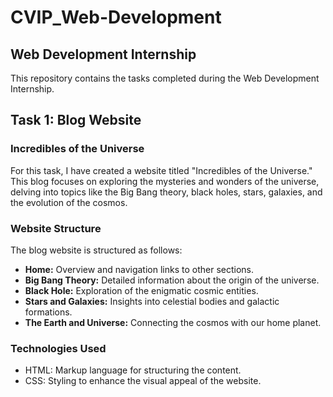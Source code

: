 # CVIP_Web-Development

## Web Development Internship
This repository contains the tasks completed during the Web Development Internship.

## Task 1: Blog Website

### Incredibles of the Universe
  For this task, I have created a website titled "Incredibles of the Universe." This blog focuses on exploring the mysteries and wonders of the universe, delving into topics like the Big Bang theory, black holes, stars, galaxies, and the evolution of the cosmos.

### Website Structure
The blog website is structured as follows:
- **Home:** Overview and navigation links to other sections.
- **Big Bang Theory:** Detailed information about the origin of the universe.
- **Black Hole:** Exploration of the enigmatic cosmic entities.
- **Stars and Galaxies:** Insights into celestial bodies and galactic formations.
- **The Earth and Universe:** Connecting the cosmos with our home planet.

### Technologies Used
- HTML: Markup language for structuring the content.
- CSS: Styling to enhance the visual appeal of the website.
